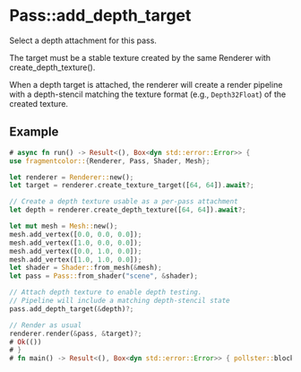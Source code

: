 # Pass::add_depth_target

Select a depth attachment for this pass.

The target must be a stable texture created by the same Renderer with create_depth_texture().

When a depth target is attached, the renderer will create a render pipeline with a depth-stencil
matching the texture format (e.g., `Depth32Float`) of the created texture.

## Example

```rust
# async fn run() -> Result<(), Box<dyn std::error::Error>> {
use fragmentcolor::{Renderer, Pass, Shader, Mesh};

let renderer = Renderer::new();
let target = renderer.create_texture_target([64, 64]).await?;

// Create a depth texture usable as a per-pass attachment
let depth = renderer.create_depth_texture([64, 64]).await?;

let mut mesh = Mesh::new();
mesh.add_vertex([0.0, 0.0, 0.0]);
mesh.add_vertex([1.0, 0.0, 0.0]);
mesh.add_vertex([0.0, 1.0, 0.0]);
mesh.add_vertex([1.0, 1.0, 0.0]);
let shader = Shader::from_mesh(&mesh);
let pass = Pass::from_shader("scene", &shader);

// Attach depth texture to enable depth testing.
// Pipeline will include a matching depth-stencil state
pass.add_depth_target(&depth)?;

// Render as usual
renderer.render(&pass, &target)?;
# Ok(())
# }
# fn main() -> Result<(), Box<dyn std::error::Error>> { pollster::block_on(run()) }
```
